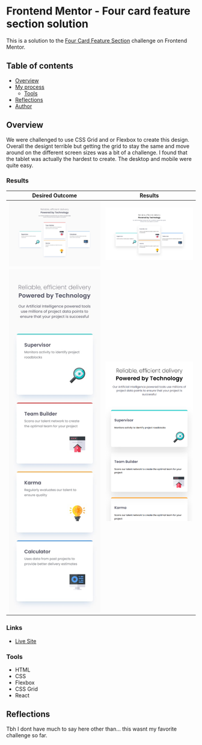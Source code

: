 # Frontend Mentor - Four card feature section solution

This is a solution to the [Four Card Feature Section](https://www.frontendmentor.io/challenges/four-card-feature-section-weK1eFYK) challenge on Frontend Mentor.

## Table of contents

- [Overview](#overview)
- [My process](#my-process)
  - [Tools](#built-with)
- [Reflections](#reflections)  
- [Author](#author)

## Overview
We were challenged to use CSS Grid and or Flexbox to create this design. Overall the designt terrible but getting the grid to stay the same and move around on the different screen sizes was a bit of a challenge. I found that the tablet was actually the hardest to create. The desktop and mobile were quite easy.

### Results
|Desired Outcome | Results|
|----------------|--------|
|![](./design/desktop-design.jpg)| ![](./design/desktop.png)
|![](./design/mobile-design.jpg)| ![](./design/mobile.png)

### Links
- [Live Site](https://taylor-mcneil.github.io/FrontendMentorSolutions/four-cards)

### Tools

- HTML
- CSS 
- Flexbox
- CSS Grid
- React

## Reflections
Tbh I dont have much to say here other than... this wasnt my favorite challenge so far.

